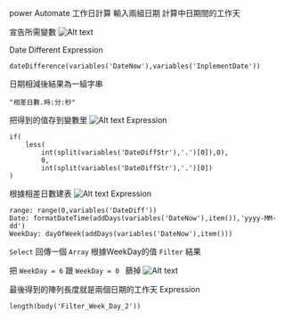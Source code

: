 power Automate 工作日計算
輸入兩組日期
計算中日期間的工作天

宣告所需變數
![Alt text](image.png)
<br/>

Date Different Expression
```
dateDifference(variables('DateNow'),variables('InplementDate'))
```
日期相減後結果為一組字串
```
"相差日數.時:分:秒"
```

把得到的值存到變數里
![Alt text](image-1.png)
Expression
```
if(
    less(
        int(split(variables('DateDiffStr'),'.')[0]),0),
        0,
        int(split(variables('DateDiffStr'),'.')[0])
)
```
根據相差日數建表
![Alt text](image-2.png)
Expression
<br/>
```
range: range(0,variables('DateDiff'))
Date: formatDateTime(addDays(variables('DateNow'),item()),'yyyy-MM-dd')
WeekDay: dayOfWeek(addDays(variables('DateNow'),item()))
```
``Select`` 回傳一個 `Array`
根據WeekDay的值 ``Filter`` 結果

把 ```WeekDay = 6``` 跟 ```WeekDay = 0 ``` 篩掉
![Alt text](image-3.png)

最後得到的陣列長度就是兩個日期的工作天
Expression
```
length(body('Filter_Week_Day_2'))
```